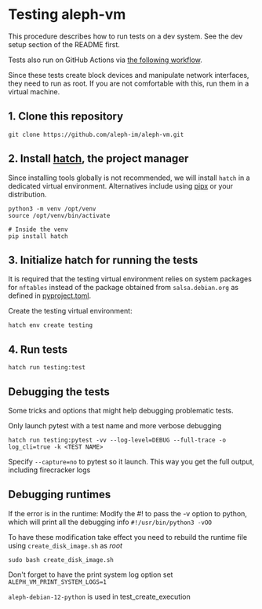 # Testing aleph-vm

This procedure describes how to run tests on a dev system. See the dev setup section of the README first.

Tests also run on GitHub Actions via [the following workflow](./.github/workflows/test-on-droplets-matrix.yml).

Since these tests create block devices and manipulate network interfaces, they need to run as root.
If you are not comfortable with this, run them in a virtual machine.

## 1. Clone this repository

```shell
git clone https://github.com/aleph-im/aleph-vm.git
```

## 2. Install [hatch](https://hatch.pypa.io/), the project manager

Since installing tools globally is not recommended, we will install `hatch`
 in a dedicated virtual environment. Alternatives include using [pipx](https://pipx.pypa.io)
or your distribution.

```shell
python3 -m venv /opt/venv
source /opt/venv/bin/activate

# Inside the venv
pip install hatch
```

## 3. Initialize hatch for running the tests

It is required that the testing virtual environment relies on system packages
for `nftables` instead of the package obtained from `salsa.debian.org` as defined in 
[pyproject.toml](./pyproject.toml).

Create the testing virtual environment:
```shell
hatch env create testing
```


## 4. Run tests

```shell
hatch run testing:test
```


## Debugging the tests
Some tricks and options that might help debugging problematic tests.

Only launch pytest with a test name and more verbose debugging
```shell
hatch run testing:pytest -vv --log-level=DEBUG --full-trace -o log_cli=true -k <TEST NAME>
```


Specify `--capture=no` to pytest so it launch. This way you get the full output, including firecracker logs

## Debugging runtimes
If the error is in the runtime:
Modify the #!  to pass the -v option to python, which will print all the debugging info
`#!/usr/bin/python3 -vOO`

To have these modification take effect you need to rebuild the runtime file using `create_disk_image.sh` as _root_

```shell
sudo bash create_disk_image.sh
```

Don't forget to have the print system log option set `ALEPH_VM_PRINT_SYSTEM_LOGS=1`

`aleph-debian-12-python` is used in test_create_execution